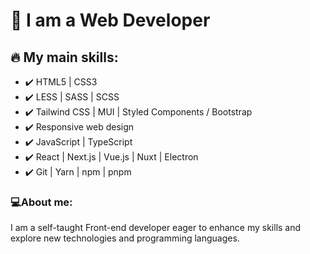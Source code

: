# 🚀 I am a Web Developer

## 🔥 My main skills:
 - ✔️ HTML5 | CSS3
 - ✔️ LESS | SASS | SCSS
 - ✔️ Tailwind CSS | MUI | Styled Components / Bootstrap
 - ✔️ Responsive web design
 - ✔️ JavaScript | TypeScript
 - ✔️ React | Next.js | Vue.js | Nuxt | Electron
 - ✔️ Git | Yarn | npm | pnpm

### 💻About me:
I am a self-taught Front-end developer eager to enhance my skills and explore new technologies and programming languages.
